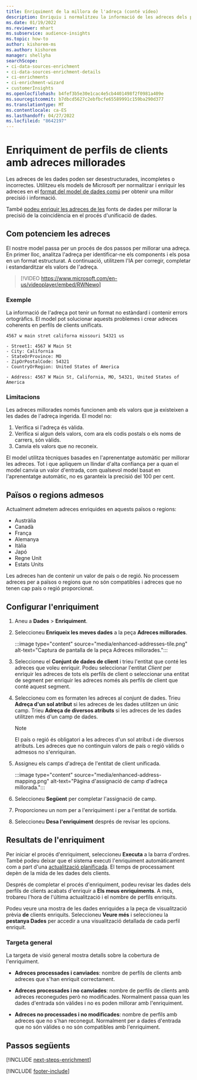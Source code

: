 ```yaml
---
title: Enriquiment de la millora de l'adreça (conté vídeo)
description: Enriquiu i normalitzeu la informació de les adreces dels perfils dels clients amb els models de Microsoft.
ms.date: 01/19/2022
ms.reviewer: mhart
ms.subservice: audience-insights
ms.topic: how-to
author: kishorem-ms
ms.author: kishorem
manager: shellyha
searchScope:
- ci-data-sources-enrichment
- ci-data-sources-enrichment-details
- ci-enrichments
- ci-enrichment-wizard
- customerInsights
ms.openlocfilehash: b4fef3b5e30e1cac4e5cb4401498f2f0981a409e
ms.sourcegitcommit: b7dbcd5627c2ebfbcfe65589991c159ba290d377
ms.translationtype: MT
ms.contentlocale: ca-ES
ms.lasthandoff: 04/27/2022
ms.locfileid: "8642197"
---
```

# <a name="enrichment-of-customer-profiles-with-enhanced-addresses"></a>Enriquiment de perfils de clients amb adreces millorades

Les adreces de les dades poden ser desestructurades, incompletes o incorrectes. Utilitzeu els models de Microsoft per normalitzar i enriquir les adreces en el [format del model de dades comú](/common-data-model/schema/core/applicationcommon/address) per obtenir una millor precisió i informació.

També [podeu enriquir les adreces de les](data-sources-enrichment.md) fonts de dades per millorar la precisió de la coincidència en el procés d'unificació de dades. 

## <a name="how-we-enhance-addresses"></a>Com potenciem les adreces

El nostre model passa per un procés de dos passos per millorar una adreça. En primer lloc, analitza l'adreça per identificar-ne els components i els posa en un format estructurat. A continuació, utilitzem l'IA per corregir, completar i estandarditzar els valors de l'adreça.

> [!VIDEO https://www.microsoft.com/en-us/videoplayer/embed/RWNewo]

### <a name="example"></a>Exemple

La informació de l'adreça pot tenir un format no estàndard i contenir errors ortogràfics. El model pot solucionar aquests problemes i crear adreces coherents en perfils de clients unificats.

```Input
4567 w main stret californa missouri 54321 us
```

```Output
- Street1: 4567 W Main St
- City: California
- StateOrProvince: MO
- ZipOrPostalCode: 54321
- CountryOrRegion: United States of America

- Address: 4567 W Main St, California, MO, 54321, United States of America
```

### <a name="limitations"></a>Limitacions

Les adreces millorades només funcionen amb els valors que ja existeixen a les dades de l'adreça ingerida. El model no: 

1. Verifica si l'adreça és vàlida.
2. Verifica si algun dels valors, com ara els codis postals o els noms de carrers, són vàlids.
3. Canvia els valors que no reconeix.

El model utilitza tècniques basades en l'aprenentatge automàtic per millorar les adreces. Tot i que apliquem un llindar d'alta confiança per a quan el model canvia un valor d'entrada, com qualsevol model basat en l'aprenentatge automàtic, no es garanteix la precisió del 100 per cent.

## <a name="supported-countries-or-regions"></a>Països o regions admesos

Actualment admetem adreces enriquides en aquests països o regions: 

- Austràlia
- Canadà
- França
- Alemanya
- Itàlia
- Japó
- Regne Unit
- Estats Units

Les adreces han de contenir un valor de país o de regió. No processem adreces per a països o regions que no són compatibles i adreces que no tenen cap país o regió proporcionat.

## <a name="configure-the-enrichment"></a>Configurar l'enriquiment

1. Aneu a **Dades** > **Enriquiment**.

1. Seleccioneu **Enriqueix les meves dades** a la peça **Adreces millorades**.

   :::image type="content" source="media/enhanced-addresses-tile.png" alt-text="Captura de pantalla de la peça Adreces millorades.":::

1. Seleccioneu el **Conjunt de dades de client** i trieu l'entitat que conté les adreces que voleu enriquir. Podeu seleccionar l'entitat *Client* per enriquir les adreces de tots els perfils de client o seleccionar una entitat de segment per enriquir les adreces només als perfils de client que conté aquest segment.

1. Seleccioneu com es formaten les adreces al conjunt de dades. Trieu **Adreça d'un sol atribut** si les adreces de les dades utilitzen un únic camp. Trieu **Adreça de diversos atributs** si les adreces de les dades utilitzen més d'un camp de dades.

   > [!NOTE]
   > El país o regió és obligatori a les adreces d'un sol atribut i de diversos atributs. Les adreces que no continguin valors de país o regió vàlids o admesos no s'enriquiran.

1.  Assigneu els camps d'adreça de l'entitat de client unificada.

    :::image type="content" source="media/enhanced-address-mapping.png" alt-text="Pàgina d'assignació de camp d'adreça millorada.":::

1. Seleccioneu **Següent** per completar l'assignació de camp.

1. Proporcioneu un nom per a l'enriquiment i per a l'entitat de sortida.

1. Seleccioneu **Desa l'enriquiment** després de revisar les opcions.

## <a name="enrichment-results"></a>Resultats de l'enriquiment

Per iniciar el procés d'enriquiment, seleccioneu **Executa** a la barra d'ordres. També podeu deixar que el sistema executi l'enriquiment automàticament com a part d'una [actualització planificada](system.md#schedule-tab). El temps de processament depèn de la mida de les dades dels clients.

Després de completar el procés d'enriquiment, podeu revisar les dades dels perfils de clients acabats d'enriquir a **Els meus enriquiments**. A més, trobareu l'hora de l'última actualització i el nombre de perfils enriquits.

Podeu veure una mostra de les dades enriquides a la peça de visualització prèvia **de** clients enriquits. Seleccioneu **Veure més** i seleccioneu la **pestanya Dades** per accedir a una visualització detallada de cada perfil enriquit.

### <a name="overview-card"></a>Targeta general

La targeta de visió general mostra detalls sobre la cobertura de l'enriquiment. 

* **Adreces processades i canviades**: nombre de perfils de clients amb adreces que s'han enriquit correctament.

* **Adreces processades i no canviades**: nombre de perfils de clients amb adreces reconegudes però no modificades. Normalment passa quan les dades d'entrada són vàlides i no es poden millorar amb l'enriquiment.

* **Adreces no processades i no modificades**: nombre de perfils amb adreces que no s'han reconegut. Normalment per a dades d'entrada que no són vàlides o no són compatibles amb l'enriquiment.

## <a name="next-steps"></a>Passos següents

[!INCLUDE [next-steps-enrichment](includes/next-steps-enrichment.md)]

[!INCLUDE [footer-include](includes/footer-banner.md)]
